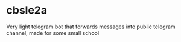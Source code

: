 # cbsle2a
Very light telegram bot that forwards messages into public telegram channel, made for some small school 
